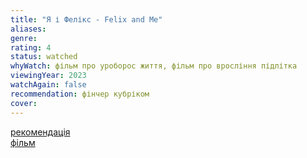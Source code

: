 ```yaml
---
title: "Я і Фелікс - Felix and Me"
aliases: 
genre: 
rating: 4
status: watched
whyWatch: фільм про уроборос життя, фільм про вросління підлітка
viewingYear: 2023
watchAgain: false
recommendation: фінчер кубріком
cover: 
---
```

[рекомендація](https://www.youtube.com/watch?v=ze9OAR50e5M)  
[фільм](https://rezka.ag/films/drama/71562-feliks-i-ya-2022.html)
